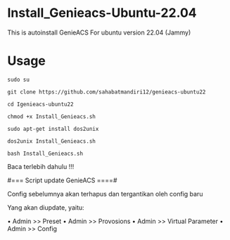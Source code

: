 # Install_Genieacs-Ubuntu-22.04
This is autoinstall GenieACS For ubuntu version 22.04 (Jammy)

# Usage
```
sudo su
```
```
git clone https://github.com/sahabatmandiri12/genieacs-ubuntu22
```
```
cd Igenieacs-ubuntu22
```
```
chmod +x Install_Genieacs.sh
```
```
sudo apt-get install dos2unix
```
```
dos2unix Install_Genieacs.sh
```
```
bash Install_Genieacs.sh
```
Baca terlebih dahulu !!!

#=== Script update GenieACS ====#

Config sebelumnya akan terhapus dan tergantikan oleh config baru

Yang akan diupdate, yaitu:

• Admin >> Preset
• Admin >> Provosions
• Admin >> Virtual Parameter
• Admin >> Config

